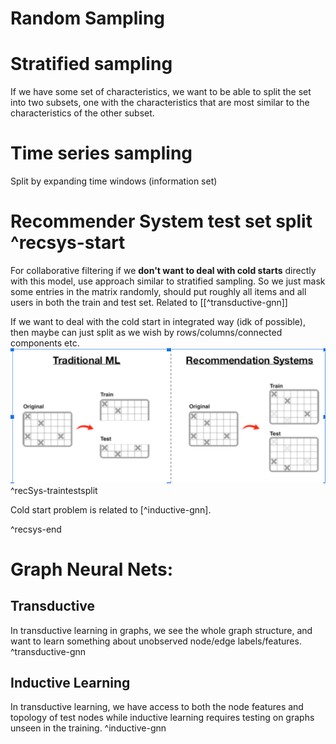 
# Random Sampling

# Stratified sampling

If we have some set of characteristics, we want to be able to split the set into two subsets, one with the characteristics that are most similar to the characteristics of the other subset.

# Time series sampling
 Split by expanding time windows (information set)


# Recommender System test set split ^recsys-start
 
 For collaborative filtering if we __don't want to deal with cold starts__ directly with this model, use approach similar to stratified sampling. So we just mask some entries in the matrix randomly, should put roughly all items and all users in both the train and test set. Related to [[^transductive-gnn]]

If we want to deal with the cold start in integrated way (idk of possible), then maybe can just split as we wish by rows/columns/connected components etc.
![RecSys traintestsplit](/assets/images/2022-01-17-15-31-56.png) ^recSys-traintestsplit

Cold start problem is related to [^inductive-gnn].

 
 ^recsys-end
 
 # Graph Neural Nets:

 ## Transductive

 In transductive learning in graphs, we see the whole graph structure, and want to learn something
 about unobserved node/edge labels/features. ^transductive-gnn

 ## Inductive Learning

 In transductive learning, we have access to both the node features and topology of test nodes while inductive learning requires testing on graphs unseen in the training. ^inductive-gnn

